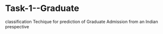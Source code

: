 # Task-1--Graduate
classification Techique for prediction of Graduate Admission from an Indian prespective 
